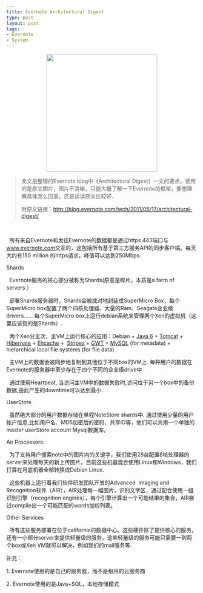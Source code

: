 ```yaml
--- 
title: Evernote Architectural Digest
type: post
layout: post
tags: 
- Evernote
- System
---
```

<p><img style="display: block; float: none; margin-left: auto; margin-right: auto" height="310" src="http://blog.evernote.com/tech/wp-content/uploads/2011/05/evernote-highlevel-architecture1-282x300.png" width="292" /> </p>  <blockquote>   <p>此文是整理的Evernote blog中《Architectural Digest》一文的要点，使用的是原文图片，图片不清晰，只能大概了解一下Evernote的框架，要想理解具体怎么回事，还是读读原文比较好.</p>    <p>附原文链接：<a title="http://blog.evernote.com/tech/2011/05/17/architectural-digest/" href="http://blog.evernote.com/tech/2011/05/17/architectural-digest/" target="_blank">http://blog.evernote.com/tech/2011/05/17/architectural-digest/</a></p> </blockquote>  <p> </p>  <p>  所有来自Evernote和发往Evernote的数据都是通过https 443端口与<a href="http://www.evernote.com">www.evernote.com</a>交互的，这包括所有基于第三方服务API的同步客户端。每天大约有150 million 的https请求，峰值可以达到250Mbps.</p>  <p>Shards</p>  <p>  Evernote服务的核心部分被称为Shards(原意是碎片，本质是a farm of servers.）</p>  <p>  部署Shards服务器时，Shards会被成对地封装成SuperMicro Box，每个SuperMicro box配置了两个四核处理器、大量的Ram、Seagate企业级drivers…… 每个SuperMicro box上运行debian系统来管理两个Xen的虚拟机（这里应该指的是Shards）.</p>  <p>  两个Xen分主次，主VM上运行核心的应用：Debian + <a href="http://www.oracle.com/technetwork/java/javase/overview/index-jsp-136246.html">Java 6</a> + <a href="http://tomcat.apache.org/">Tomcat</a> + <a href="http://www.hibernate.org/">Hibernate</a> + <a href="http://ehcache.org/">Ehcache</a> +  <a href="http://www.stripesframework.org/display/stripes/Home">Stripes</a> + <a href="http://code.google.com/webtoolkit/">GWT</a> + <a href="http://www.mysql.com/">MySQL</a> (for metadata) + hierarchical local file systems (for file data)</p>  <p>  主VM上的数据会被同步地复制到其他位于不同box的VM上. 每种用户的数据在Evernote的服务器中至少存在于四个不同的企业级drive中.</p>  <p>  通过使用Heartbeat, 当访问主VM中的数据失败时,访问位于另一个box中的备份数据,由此产生的downtime可以达到最小.</p>  <p>UserStore</p>  <p>  虽然绝大部分的用户数据存储在单程NoteStore shards中, 通过使用少量的用户帐户信息,比如用户名、MD5加密后的密码、共享ID等，他们可以共用一个单独的master userStore account Mysql数据库。</p>  <p>Air Processors: </p>  <p>  为了支持用户搜索note中的图片内的关键字，我们使用28台配置8核处理器的server来处理每天的新上传图片。目前这些机器混合使用Linux和Windows，我们打算在月底机器全部转换成Debian Linux.</p>  <p>  这些机器上运行着我们软件研发团队开发的Advanced  Imaging and Recognition软件（AIR），AIR处理每一幅图片，识别文字区，通过配合使用一组识别引擎（recognition engines），每个引擎计算出一个可能结果的集合，AIR尝试compile出一个可能匹配的words加权列表。</p>  <p>Other Services</p>  <p>  所有这些服务部署在位于california的数据中心。这些硬件除了提供核心的服务，还有一小部分server来提供轻量级的服务，这些轻量级的服务可能只需要一到两个box或Xen VM就可以解决，例如我们的mail服务等.</p>  <p>补充：</p>  <p>1. Evernote使用的是自己的服务器，而不是租用的云服务商 </p>  <p>2. Evernote使用的是Java+SQL，本地存储模式</p>
